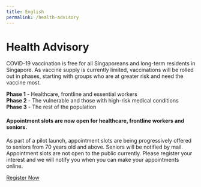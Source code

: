 ```yaml
---
title: English
permalink: /health-advisory
---
```


# **Health Advisory**

COVID-19 vaccination is free for all Singaporeans and long-term residents in Singapore.
As vaccine supply is currently limited, vaccinations will be rolled out in phases, starting with groups who are at greater risk and need the vaccine most.

**Phase 1** - Healthcare, frontline and essential workers <br/>
**Phase 2** - The vulnerable and those with high-risk medical conditions <br/>
**Phase 3** - The rest of the population

#### **Appointment slots are now open for healthcare, frontline workers and seniors.**

As part of a pilot launch, appointment slots are being progressively offered to seniors from 70 years old and above. Seniors will be notified by mail. Appointment slots are not open to the public currently. Please register your interest and we will notify you when you can make your appointments online.

<a href="https://preregister.vaccine.gov.sg/" class="bp-button is-secondary is-uppercase" target="_blank">Register Now</a>